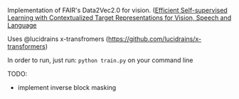 Implementation of FAIR's Data2Vec2.0 for vision. ([Efficient Self-supervised Learning with Contextualized Target Representations
for Vision, Speech and Language](https://scontent.ford4-1.fna.fbcdn.net/v/t39.2365-6/319548823_683029250213299_1077720056858201599_n.pdf?_nc_cat=110&ccb=1-7&_nc_sid=3c67a6&_nc_ohc=9w_5s2HIfBkAX9q-Tae&_nc_ht=scontent.ford4-1.fna&oh=00_AfDQAbn5Nu9lh_AkX_Q77MsfikjLs-XpdHoUrpLm3gNLiA&oe=639E419A)


Uses @lucidrains x-transfromers (https://github.com/lucidrains/x-transformers)

In order to run, just run: `python train.py` on your command line

TODO:
- implement inverse block masking
